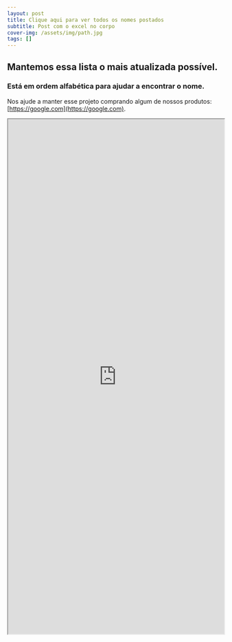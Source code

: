 ```yaml
---
layout: post
title: Clique aqui para ver todos os nomes postados
subtitle: Post com o excel no corpo
cover-img: /assets/img/path.jpg
tags: []
---
```

## Mantemos essa lista o mais atualizada possível.


### Está em ordem alfabética para ajudar a encontrar o nome.

Nos ajude a manter esse projeto comprando algum de nossos produtos:
[https://google.com](https://google.com).

<iframe width='100%' height='1200' src="https://docs.google.com/spreadsheets/d/e/2PACX-1vSqOawBk1owkepSYseC5k47iTvMmqqQHZqrwQ9W9tuyIFGL8JRei20F8-itfXOLpgKlhaqbDWY7o1yQ/pubhtml?widget=true&amp;headers=false"></iframe>
